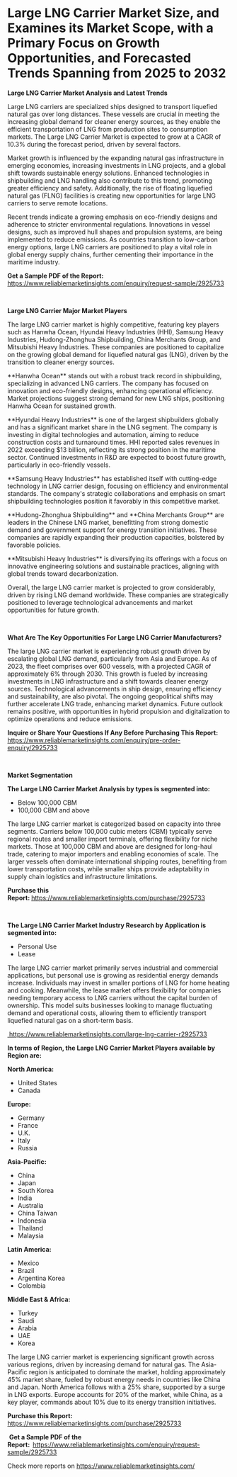 <p><h1>Large LNG Carrier Market Size, and Examines its Market Scope, with a Primary Focus on Growth Opportunities, and Forecasted Trends Spanning from 2025 to 2032</h1></p><p><strong>Large LNG Carrier Market Analysis and Latest Trends</strong></p>
<p><p>Large LNG carriers are specialized ships designed to transport liquefied natural gas over long distances. These vessels are crucial in meeting the increasing global demand for cleaner energy sources, as they enable the efficient transportation of LNG from production sites to consumption markets. The Large LNG Carrier Market is expected to grow at a CAGR of 10.3% during the forecast period, driven by several factors.</p><p>Market growth is influenced by the expanding natural gas infrastructure in emerging economies, increasing investments in LNG projects, and a global shift towards sustainable energy solutions. Enhanced technologies in shipbuilding and LNG handling also contribute to this trend, promoting greater efficiency and safety. Additionally, the rise of floating liquefied natural gas (FLNG) facilities is creating new opportunities for large LNG carriers to serve remote locations.</p><p>Recent trends indicate a growing emphasis on eco-friendly designs and adherence to stricter environmental regulations. Innovations in vessel designs, such as improved hull shapes and propulsion systems, are being implemented to reduce emissions. As countries transition to low-carbon energy options, large LNG carriers are positioned to play a vital role in global energy supply chains, further cementing their importance in the maritime industry.</p></p>
<p><strong>Get a Sample PDF of the Report:&nbsp;</strong> <a href="https://www.reliablemarketinsights.com/enquiry/request-sample/2925733?utm_campaign=2013&utm_medium=2&utm_source=Github&utm_content=ia&utm_term=12032025&utm_id=large-lng-carrier">https://www.reliablemarketinsights.com/enquiry/request-sample/2925733</a></p>
<p>&nbsp;</p>
<p><strong>Large LNG Carrier Major Market Players</strong></p>
<p><p>The large LNG carrier market is highly competitive, featuring key players such as Hanwha Ocean, Hyundai Heavy Industries (HHI), Samsung Heavy Industries, Hudong-Zhonghua Shipbuilding, China Merchants Group, and Mitsubishi Heavy Industries. These companies are positioned to capitalize on the growing global demand for liquefied natural gas (LNG), driven by the transition to cleaner energy sources.</p><p>**Hanwha Ocean** stands out with a robust track record in shipbuilding, specializing in advanced LNG carriers. The company has focused on innovation and eco-friendly designs, enhancing operational efficiency. Market projections suggest strong demand for new LNG ships, positioning Hanwha Ocean for sustained growth.</p><p>**Hyundai Heavy Industries** is one of the largest shipbuilders globally and has a significant market share in the LNG segment. The company is investing in digital technologies and automation, aiming to reduce construction costs and turnaround times. HHI reported sales revenues in 2022 exceeding $13 billion, reflecting its strong position in the maritime sector. Continued investments in R&D are expected to boost future growth, particularly in eco-friendly vessels.</p><p>**Samsung Heavy Industries** has established itself with cutting-edge technology in LNG carrier design, focusing on efficiency and environmental standards. The company's strategic collaborations and emphasis on smart shipbuilding technologies position it favorably in this competitive market. </p><p>**Hudong-Zhonghua Shipbuilding** and **China Merchants Group** are leaders in the Chinese LNG market, benefitting from strong domestic demand and government support for energy transition initiatives. These companies are rapidly expanding their production capacities, bolstered by favorable policies.</p><p>**Mitsubishi Heavy Industries** is diversifying its offerings with a focus on innovative engineering solutions and sustainable practices, aligning with global trends toward decarbonization.</p><p>Overall, the large LNG carrier market is projected to grow considerably, driven by rising LNG demand worldwide. These companies are strategically positioned to leverage technological advancements and market opportunities for future growth.</p></p>
<p>&nbsp;</p>
<p><strong>What Are The Key Opportunities For Large LNG Carrier Manufacturers?</strong></p>
<p><p>The large LNG carrier market is experiencing robust growth driven by escalating global LNG demand, particularly from Asia and Europe. As of 2023, the fleet comprises over 600 vessels, with a projected CAGR of approximately 6% through 2030. This growth is fueled by increasing investments in LNG infrastructure and a shift towards cleaner energy sources. Technological advancements in ship design, ensuring efficiency and sustainability, are also pivotal. The ongoing geopolitical shifts may further accelerate LNG trade, enhancing market dynamics. Future outlook remains positive, with opportunities in hybrid propulsion and digitalization to optimize operations and reduce emissions.</p></p>
<p><strong>Inquire or Share Your Questions If Any Before Purchasing This Report:</strong> <a href="https://www.reliablemarketinsights.com/enquiry/pre-order-enquiry/2925733?utm_campaign=2013&utm_medium=2&utm_source=Github&utm_content=ia&utm_term=12032025&utm_id=large-lng-carrier">https://www.reliablemarketinsights.com/enquiry/pre-order-enquiry/2925733</a></p>
<p>&nbsp;</p>
<p><strong>Market Segmentation</strong></p>
<p><strong>The Large LNG Carrier Market Analysis by types is segmented into:</strong></p>
<p><ul><li>Below 100,000 CBM</li><li>100,000 CBM and above</li></ul></p>
<p><p>The large LNG carrier market is categorized based on capacity into three segments. Carriers below 100,000 cubic meters (CBM) typically serve regional routes and smaller import terminals, offering flexibility for niche markets. Those at 100,000 CBM and above are designed for long-haul trade, catering to major importers and enabling economies of scale. The larger vessels often dominate international shipping routes, benefiting from lower transportation costs, while smaller ships provide adaptability in supply chain logistics and infrastructure limitations.</p></p>
<p><strong>Purchase this Report:&nbsp;</strong><a href="https://www.reliablemarketinsights.com/purchase/2925733?utm_campaign=2013&utm_medium=2&utm_source=Github&utm_content=ia&utm_term=12032025&utm_id=large-lng-carrier">https://www.reliablemarketinsights.com/purchase/2925733</a></p>
<p>&nbsp;</p>
<p><strong>The Large LNG Carrier Market Industry Research by Application is segmented into:</strong></p>
<p><ul><li>Personal Use</li><li>Lease</li></ul></p>
<p><p>The large LNG carrier market primarily serves industrial and commercial applications, but personal use is growing as residential energy demands increase. Individuals may invest in smaller portions of LNG for home heating and cooking. Meanwhile, the lease market offers flexibility for companies needing temporary access to LNG carriers without the capital burden of ownership. This model suits businesses looking to manage fluctuating demand and operational costs, allowing them to efficiently transport liquefied natural gas on a short-term basis.</p></p>
<p><a href="https://www.reliablemarketinsights.com/large-lng-carrier-r2925733?utm_campaign=2013&utm_medium=2&utm_source=Github&utm_content=ia&utm_term=12032025&utm_id=large-lng-carrier">&nbsp;https://www.reliablemarketinsights.com/large-lng-carrier-r2925733</a></p>
<p><strong>In terms of Region, the Large LNG Carrier Market Players available by Region are:</strong></p>
<p>
    <p> <strong> North America: </strong>
        <ul>
            <li>United States</li>
            <li>Canada</li>
        </ul>
        </p> 
    <p> <strong> Europe: </strong>
        <ul>
            <li>Germany</li>
            <li>France</li>
            <li>U.K.</li>
            <li>Italy</li>
            <li>Russia</li>
        </ul>
        </p> 
    <p> <strong> Asia-Pacific: </strong>
        <ul>
            <li>China</li>
            <li>Japan</li>
            <li>South Korea</li>
            <li>India</li>
            <li>Australia</li>
            <li>China Taiwan</li>
            <li>Indonesia</li>
            <li>Thailand</li>
            <li>Malaysia</li>
        </ul>
        </p> 
    <p> <strong> Latin America: </strong>
        <ul>
            <li>Mexico</li>
            <li>Brazil</li>
            <li>Argentina Korea</li>
            <li>Colombia</li>
        </ul>
        </p> 
    <p> <strong> Middle East & Africa: </strong>
        <ul>
            <li>Turkey</li>
            <li>Saudi</li>
            <li>Arabia</li>
            <li>UAE</li>
            <li>Korea</li>
        </ul>
    </p>
    </p>
<p><p>The large LNG carrier market is experiencing significant growth across various regions, driven by increasing demand for natural gas. The Asia-Pacific region is anticipated to dominate the market, holding approximately 45% market share, fueled by robust energy needs in countries like China and Japan. North America follows with a 25% share, supported by a surge in LNG exports. Europe accounts for 20% of the market, while China, as a key player, commands about 10% due to its energy transition initiatives.</p></p>
<p><strong>Purchase this Report: </strong><a href="https://www.reliablemarketinsights.com/purchase/2925733?utm_campaign=2013&utm_medium=2&utm_source=Github&utm_content=ia&utm_term=12032025&utm_id=large-lng-carrier">https://www.reliablemarketinsights.com/purchase/2925733</a></p>
<p>&nbsp;<strong>Get a Sample PDF of the Report:&nbsp;&nbsp;</strong><a href="https://www.reliablemarketinsights.com/enquiry/request-sample/2925733?utm_campaign=2013&utm_medium=2&utm_source=Github&utm_content=ia&utm_term=12032025&utm_id=large-lng-carrier">https://www.reliablemarketinsights.com/enquiry/request-sample/2925733</a></p>
<p><strong></strong></p>
<p>Check more reports on <a href="https://www.reliablemarketinsights.com/?utm_campaign=2013&utm_medium=2&utm_source=Github&utm_content=ia&utm_term=12032025&utm_id=large-lng-carrier">https://www.reliablemarketinsights.com/</a></p>